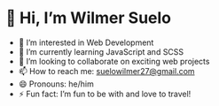 # 👋 Hi, I’m Wilmer Suelo  
- 👀 I’m interested in Web Development  
- 🌱 I’m currently learning JavaScript and SCSS  
- 💞️ I’m looking to collaborate on exciting web projects  
- 📫 How to reach me: suelowilmer27@gmail.com  
- 😄 Pronouns: he/him  
- ⚡ Fun fact: I’m fun to be with and love to travel!  


<!---
Wilmer27-ai/Wilmer27-ai is a ✨ special ✨ repository because its `README.md` (this file) appears on your GitHub profile.
You can click the Preview link to take a look at your changes.
--->
